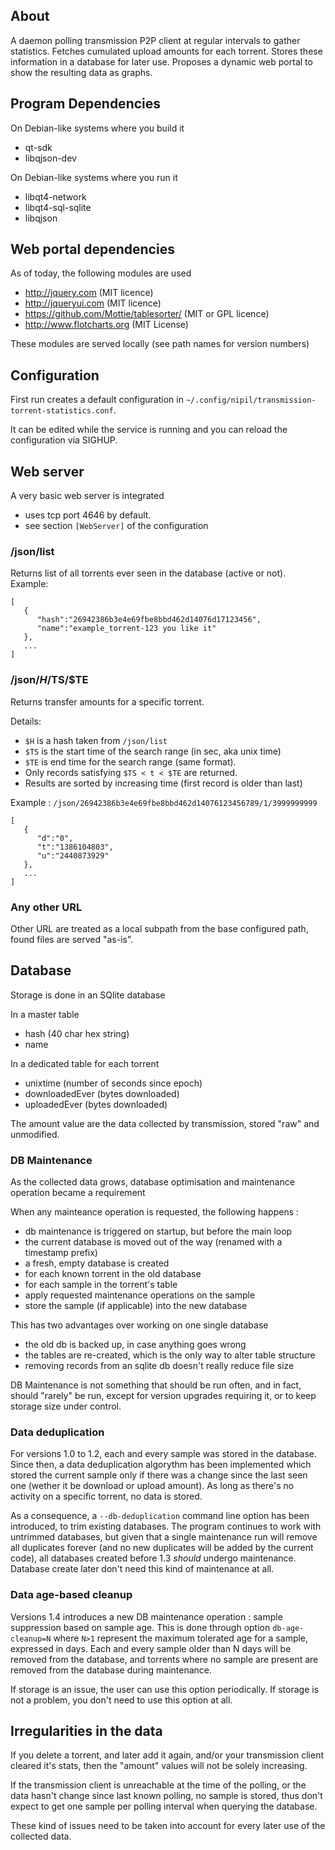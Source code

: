 ## About

A daemon polling transmission P2P client at regular intervals to gather statistics. Fetches cumulated upload amounts for each torrent. Stores these information in a database for later use. Proposes a dynamic web portal to show the resulting data as graphs.

## Program Dependencies

On Debian-like systems where you build it
- qt-sdk
- libqjson-dev

On Debian-like systems where you run it
- libqt4-network
- libqt4-sql-sqlite
- libqjson

## Web portal dependencies

As of today, the following modules are used
- http://jquery.com (MIT licence)
- http://jqueryui.com (MIT licence)
- https://github.com/Mottie/tablesorter/ (MIT or GPL licence)
- http://www.flotcharts.org (MIT License)

These modules are served locally (see path names for version numbers)

## Configuration

First run creates a default configuration in `~/.config/nipil/transmission-torrent-statistics.conf`.

It can be edited while the service is running and you can reload the configuration via SIGHUP.

## Web server

A very basic web server is integrated
- uses tcp port 4646 by default.
- see section `[WebServer]` of the configuration

### /json/list

Returns list of all torrents ever seen in the database (active or not). Example:

	[
	   {
	      "hash":"26942386b3e4e69fbe8bbd462d14076d17123456",
	      "name":"example_torrent-123 you like it"
	   },
	   ...
	]

### /json/$H/$TS/$TE

Returns transfer amounts for a specific torrent.

Details:
- `$H` is a hash taken from `/json/list`
- `$TS` is the start time of the search range (in sec, aka unix time)
- `$TE` is end time for the search range (same format).
- Only records satisfying `$TS < t < $TE` are returned.
- Results are sorted by increasing time (first record is older than last)

Example : `/json/26942386b3e4e69fbe8bbd462d14076123456789/1/3999999999`
  
	[
	   {
	      "d":"0",
	      "t":"1386104803",
	      "u":"2440873929"
	   },
	   ...
	]

### Any other URL

Other URL are treated as a local subpath from the base configured path, found files are served "as-is".

## Database

Storage is done in an SQlite database

In a master table
- hash (40 char hex string)
- name

In a dedicated table for each torrent
- unixtime (number of seconds since epoch)
- downloadedEver (bytes downloaded)
- uploadedEver (bytes downloaded)

The amount value are the data collected by transmission, stored "raw" and unmodified.

### DB Maintenance

As the collected data grows, database optimisation and maintenance operation became a requirement

When any mainteance operation is requested, the following happens :
- db maintenance is triggered on startup, but before the main loop
- the current database is moved out of the way (renamed with a timestamp prefix)
- a fresh, empty database is created
- for each known torrent in the old database
- for each sample in the torrent's table
- apply requested maintenance operations on the sample
- store the sample (if applicable) into the new database

This has two advantages over working on one single database
- the old db is backed up, in case anything goes wrong
- the tables are re-created, which is the only way to alter table structure
- removing records from an sqlite db doesn't really reduce file size

DB Maintenance is not something that should be run often, and in fact, should "rarely" be run, except for version upgrades requiring it, or to keep storage size under control.

### Data deduplication

For versions 1.0 to 1.2, each and every sample was stored in the database. Since then, a data deduplication algorythm has been implemented which stored the current sample only if there was a change since the last seen one (wether it be download or upload amount). As long as there's no activity on a specific torrent, no data is stored.

As a consequence, a `--db-deduplication` command line option has been introduced, to trim existing databases. The program continues to work with untrimmed databases, but given that a single maintenance run will remove all duplicates forever (and no new duplicates will be added by the current code), all databases created before 1.3 *should* undergo maintenance. Database create later don't need this kind of maintenance at all.

### Data age-based cleanup

Versions 1.4 introduces a new DB maintenance operation : sample suppression based on sample age. This is done through option `db-age-cleanup=N` where `N>1` represent the maximum tolerated age for a sample, expressed in days. Each and every sample older than N days will be removed from the database, and torrents where no sample are present are removed from the database during maintenance.

If storage is an issue, the user can use this option periodically. If storage is not a problem, you don't need to use this option at all.

## Irregularities in the data 

If you delete a torrent, and later add it again, and/or your transmission client cleared it's stats, then the "amount" values will not be solely increasing.

If the transmission client is unreachable at the time of the polling, or the data hasn't change since last known polling, no sample is stored, thus don't expect to get one sample per polling interval when querying the database.

These kind of issues need to be taken into account for every later use of the collected data.

